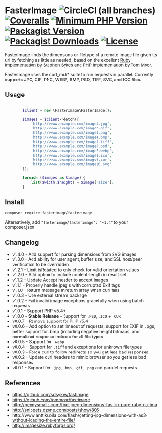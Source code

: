 # FasterImage ![CircleCI (all branches)](https://img.shields.io/circleci/project/github/willwashburn/fasterimage.svg?style=flat-square) [![Coveralls](https://img.shields.io/coveralls/willwashburn/fasterimage.svg?maxAge=259200&style=flat-square)](https://coveralls.io/github/willwashburn/fasterimage) [![Minimum PHP Version](https://img.shields.io/badge/php-%3E%3D%205.4-8892BF.svg?style=flat-square)](https://php.net/) [![Packagist Version](https://img.shields.io/packagist/v/fasterimage/fasterimage.svg?style=flat-square)](https://packagist.org/packages/fasterimage/fasterimage) [![Packagist Downloads](https://img.shields.io/packagist/dt/fasterimage/fasterimage.svg?style=flat-square)](https://packagist.org/packages/fasterimage/fasterimage/stats) [![License](https://img.shields.io/packagist/l/fasterimage/fasterimage.svg?style=flat-square)](https://github.com/willwashburn/fasterimage/LICENSE)

FasterImage finds the dimensions or filetype of a remote image file given its uri by fetching as little as needed, based on the excellent [Ruby implementation by Stephen Sykes](https://github.com/sdsykes/fastimage) and [PHP implementation by Tom Moor](https://github.com/tommoor/fastimage).

FasterImage uses the curl_muli* suite to run requests in parallel. Currently supports JPG, GIF, PNG, WEBP, BMP, PSD, TIFF, SVG, and ICO files.

## Usage
```php

        $client = new \FasterImage\FasterImage();
        
        $images = $client->batch([
            'http://wwww.example.com/image1.jpg',
            'http://wwww.example.com/image2.gif',
            'http://wwww.example.com/image3.png',
            'http://wwww.example.com/image4.bmp',
            'http://wwww.example.com/image5.tiff',
            'http://wwww.example.com/image6.psd',
            'http://wwww.example.com/image7.webp',
            'http://wwww.example.com/image8.ico',
            'http://wwww.example.com/image9.cur',
            'http://wwww.example.com/image10.svg'
        ]);
        
        foreach ($images as $image) {
            list($width,$height) = $image['size'];
        }
```

## Install

```composer require fasterimage/fasterimage```

Alternatively, add ```"fasterimage/fasterimage": "~1.4"``` to your composer.json

## Changelog

* v1.4.0 - Add support for parsing dimensions from SVG images
* v1.3.0 - Add ability for user agent, buffer size, and SSL host/peer verification to be overridden
* v1.2.1 - Limit isRotated to only check for valid orientation values
* v1.2.0 - Add option to include content-length in result set
* v1.1.2 - Update Accept header to accept images
* v1.1.1 - Properly handle jpeg's with corrupted Exif tags 
* v1.1.0 - Return message in return array when curl fails
* v1.0.3 - Use external stream package
* v1.0.2 - Fail invalid image exceptions gracefully when using batch requests
* v1.0.1 - Support PHP v5.4+
* v1.0.0 - **Stable Release** - Support for `.PSD`, `.ICO` + `.CUR`
* v0.0.7 - Remove support for PHP v5.4
* v0.0.6 - Add option to set timeout of requests, support for EXIF in .jpgs, better support for .bmp (including negative height bitmaps) and normalized response indexes for all file types
* v0.0.5 - Support for `.webp`
* v0.0.4 - Support for `.tiff` and exceptions for unknown file types
* v0.0.3 - Force curl to follow redirects so you get less bad responses
* v0.0.2 - Update curl headers to mimic browser so you get less bad responses
* v0.0.1 - Support for `.jpg`, `.bmp`, `.gif`, `.png` and parallel requests

## References

* https://github.com/sdsykes/fastimage
* https://github.com/tommoor/fastimage
* http://pennysmalls.com/find-jpeg-dimensions-fast-in-pure-ruby-no-ima
* http://snippets.dzone.com/posts/show/805
* http://www.anttikupila.com/flash/getting-jpg-dimensions-with-as3-without-loading-the-entire-file/
* http://imagesize.rubyforge.org/
